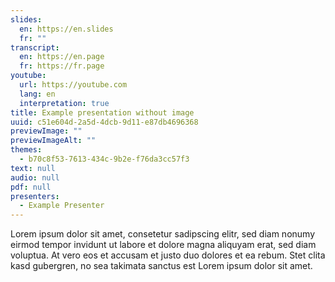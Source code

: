 ```yaml
---
slides:
  en: https://en.slides
  fr: ""
transcript:
  en: https://en.page
  fr: https://fr.page
youtube:
  url: https://youtube.com
  lang: en
  interpretation: true
title: Example presentation without image
uuid: c51e604d-2a5d-4dcb-9d11-e87db4696368
previewImage: ""
previewImageAlt: ""
themes:
  - b70c8f53-7613-434c-9b2e-f76da3cc57f3
text: null
audio: null
pdf: null
presenters:
  - Example Presenter
---
```

Lorem ipsum dolor sit amet, consetetur sadipscing elitr, sed diam nonumy eirmod tempor invidunt ut labore et dolore magna aliquyam erat, sed diam voluptua. At vero eos et accusam et justo duo dolores et ea rebum. Stet clita kasd gubergren, no sea takimata sanctus est Lorem ipsum dolor sit amet.
